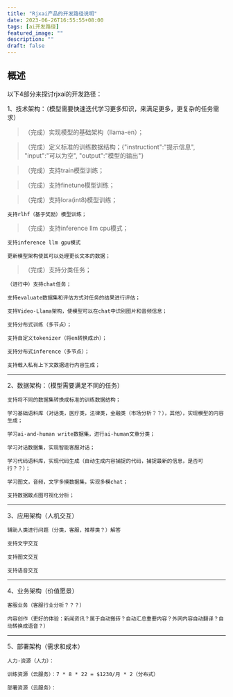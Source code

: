 ```yaml
---
title: "Rjxai产品的开发路径说明"
date: 2023-06-26T16:55:55+08:00
tags: [ai开发路径]
featured_image: ""
description: ""
draft: false
---
```

## 概述

以下4部分来探讨rjxai的开发路径：

1、技术架构：（模型需要快速迭代学习更多知识，来满足更多，更复杂的任务需求）

<!--more-->

> （完成）实现模型的基础架构（llama-en）；

> （完成）定义标准的训练数据结构；{"instructiont":"提示信息", "input":"可以为空", "output":"模型的输出"}

> （完成）支持train模型训练；

> （完成）支持finetune模型训练；

> （完成）支持lora(int8)模型训练；

    支持rlhf（基于奖励）模型训练；

> （完成）支持inference llm cpu模式；

    支持inference llm gpu模式

    更新模型架构使其可以处理更长文本的数据；

> （完成）支持分类任务；

    （进行中）支持chat任务；

    支持evaluate数据集和评估方式对任务的结果进行评估；

    支持Video-Llama架构，使模型可以在chat中识别图片和音频信息；

    支持分布式训练（多节点）；

    支持自定义tokenizer（将en转换成zh）；

    支持分布式inference（多节点）；

    支持载入私有上下文数据进行内容生成；

---



2、数据架构：（模型需要满足不同的任务）

    支持将不同的数据集转换成标准的训练数据结构；

    学习基础语料库（对话类，医疗类，法律类，金融类（市场分析？？），其他），实现模型的内容生成；

    学习ai-and-human write数据集，进行ai-human文章分类；

    学习对话数据集，实现智能客服对话；

    学习代码语料库，实现代码生成（自动生成内容捕捉的代码，捕捉最新的信息，是否可行？？）；

    学习图文，音频，文字多摸数据集，实现多模chat；

    支持数据散点图可视化分析；

---



3、应用架构（人机交互）

    辅助人类进行问题（分类，客服，推荐类？）解答

    支持文字交互

    支持图文交互

    支持语音交互

---



4、业务架构（价值愿景）

    客服业务（客服行业分析？？？）

    内容创作（更好的体验：新闻资讯？属于自动搬砖？自动汇总重要内容？外网内容自动翻译？自动转换成语音？）

---



5、部署架构（需求和成本）

    人力·资源（人力）：

    训练资源（云服务）：7 * 8 * 22 = $1230/月 * 2（分布式）

    部署资源（云服务）：
